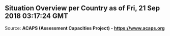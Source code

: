## Situation Overview per Country as of Fri, 21 Sep 2018 03:17:24 GMT

Source: **ACAPS (Assessment Capacities Project) - https://www.acaps.org**